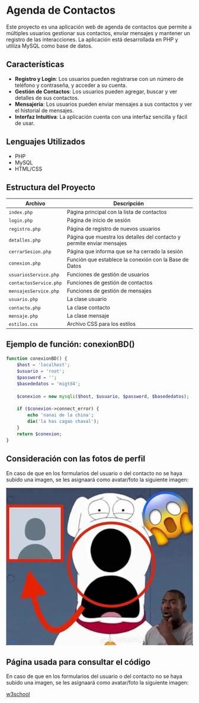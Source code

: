 # Agenda de Contactos

Este proyecto es una aplicación web de agenda de contactos que permite a múltiples usuarios gestionar sus contactos, enviar mensajes y mantener un registro de las interacciones. La aplicación está desarrollada en PHP y utiliza MySQL como base de datos.

## Características

- **Registro y Login**: Los usuarios pueden registrarse con un número de teléfono y contraseña, y acceder a su cuenta.
- **Gestión de Contactos**: Los usuarios pueden agregar, buscar y ver detalles de sus contactos.
- **Mensajería**: Los usuarios pueden enviar mensajes a sus contactos y ver el historial de mensajes.
- **Interfaz Intuitiva**: La aplicación cuenta con una interfaz sencilla y fácil de usar.

## Lenguajes Utilizados

- PHP
- MySQL
- HTML/CSS

## Estructura del Proyecto

| Archivo                   | Descripción                                                  |
|--------------------------|--------------------------------------------------------------|
| `index.php`              | Página principal con la lista de contactos                   |
| `login.php`              | Página de inicio de sesión                                   |
| `registro.php`           | Página de registro de nuevos usuarios                        |
| `detalles.php`           | Página que muestra los detalles del contacto y permite enviar mensajes |
| `cerrarSesion.php`       | Página que informa que se ha cerrado la sesión              |
| `conexion.php`           | Función que establece la conexión con la Base de Datos      |
| `usuariosService.php`    | Funciones de gestión de usuarios                             |
| `contactosService.php`   | Funciones de gestión de contactos                            |
| `mensajesService.php`    | Funciones de gestión de mensajes                             |
| `usuario.php`            | La clase usuario                                            |
| `contacto.php`           | La clase contacto                                           |
| `mensaje.php`            | La clase mensaje                                           |
| `estilos.css`            | Archivo CSS para los estilos                                |

## Ejemplo de función: conexionBD() 

```php
function conexionBD() {
    $host = 'localhost';
    $usuario = 'root';
    $password = '';
    $basededatos = 'migtd4';

    $conexion = new mysqli($host, $usuario, $password, $basededatos);

    if ($conexion->connect_error) {
        echo 'nanai de la china';
        die('la has cagao chaval');
    }
    return $conexion;
}
```
## Consideración con las fotos de perfil

En caso de que en los formularios del usuario o del contacto no se haya subido una imagen, se les asignaará como avatar/foto la siguiente imagen:

![RoadRover Logo](brian_placeholder.png)

## Página usada para consultar el código

En caso de que en los formularios del usuario o del contacto no se haya subido una imagen, se les asignaará como avatar/foto la siguiente imagen:

[w3school]([URL](https://www.w3schools.com/))
